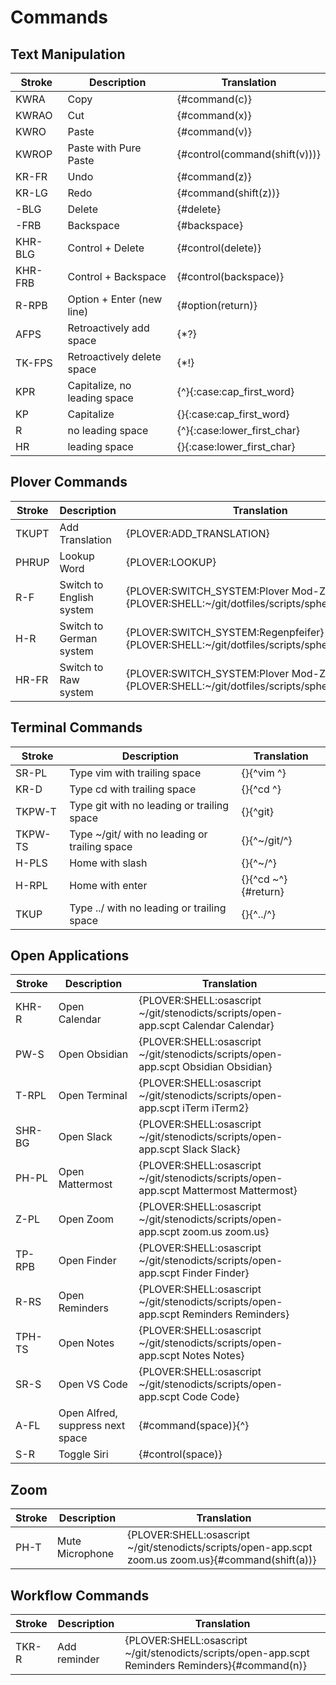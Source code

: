 # Commands

## Text Manipulation

| Stroke  | Description                  | Translation                   |
|---------|------------------------------|-------------------------------|
| KWRA    | Copy                         | {#command(c)}                 |
| KWRAO   | Cut                          | {#command(x)}                 |
| KWRO    | Paste                        | {#command(v)}                 |
| KWROP   | Paste with Pure Paste        | {#control(command(shift(v)))} |
| KR-FR   | Undo                         | {#command(z)}                 |
| KR-LG   | Redo                         | {#command(shift(z))}          |
| -BLG    | Delete                       | {#delete}                     |
| -FRB    | Backspace                    | {#backspace}                  |
| KHR-BLG | Control + Delete             | {#control(delete)}            |
| KHR-FRB | Control + Backspace          | {#control(backspace)}         |
| R-RPB   | Option + Enter (new line)    | {#option(return)}             |
| AFPS    | Retroactively add space      | {\*?}                         |
| TK-FPS  | Retroactively delete space   | {\*!}                         |
| KPR     | Capitalize, no leading space | {^}{:case:cap_first_word}     |
| KP      | Capitalize                   | {}{:case:cap_first_word}      |
| R       | no leading space             | {^}{:case:lower_first_char}   |
| HR      | leading space                | {}{:case:lower_first_char}      |


## Plover Commands

| Stroke | Description                  | Translation                                                                                |
|--------|------------------------------|--------------------------------------------------------------------------------------------|
| TKUPT  | Add Translation              | {PLOVER:ADD_TRANSLATION}                                                                   |
| PHRUP  | Lookup Word                  | {PLOVER:LOOKUP}                                                                            |
| R-F    | Switch to English system     | {PLOVER:SWITCH_SYSTEM:Plover Mod-Z}{PLOVER:SHELL:~/git/dotfiles/scripts/sphero/english.sh} |
| H-R    | Switch to German system      | {PLOVER:SWITCH_SYSTEM:Regenpfeifer}{PLOVER:SHELL:~/git/dotfiles/scripts/sphero/german.sh}  |
| HR-FR  | Switch to Raw system         | {PLOVER:SWITCH_SYSTEM:Plover Mod-Z Raw}{PLOVER:SHELL:~/git/dotfiles/scripts/sphero/raw.sh} |

## Terminal Commands

| Stroke       | Description                                   | Translation               |
|--------------|-----------------------------------------------|---------------------------|
| SR-PL        | Type vim with trailing space                  | {}{^vim ^}                |
| KR-D         | Type cd with trailing space                   | {}{^cd ^}                 |
| TKPW-T       | Type git with no leading or trailing space    | {}{^git}                  |
| TKPW-TS      | Type ~/git/ with no leading or trailing space | {}{^~/git/^}              |
| H-PLS        | Home with slash                               | {}{^~/^}                  |
| H-RPL        | Home with enter                               | {}{^cd ~^}{#return}       |
| TKUP         | Type ../ with no leading or trailing space    | {}{^../^}                 |


## Open Applications

| Stroke | Description                      | Translation                                                                           |
|--------|----------------------------------|---------------------------------------------------------------------------------------|
| KHR-R  | Open Calendar                    | {PLOVER:SHELL:osascript ~/git/stenodicts/scripts/open-app.scpt Calendar Calendar}     |
| PW-S   | Open Obsidian                    | {PLOVER:SHELL:osascript ~/git/stenodicts/scripts/open-app.scpt Obsidian Obsidian}     |
| T-RPL  | Open Terminal                    | {PLOVER:SHELL:osascript ~/git/stenodicts/scripts/open-app.scpt iTerm iTerm2}          |
| SHR-BG | Open Slack                       | {PLOVER:SHELL:osascript ~/git/stenodicts/scripts/open-app.scpt Slack Slack}           |
| PH-PL  | Open Mattermost                  | {PLOVER:SHELL:osascript ~/git/stenodicts/scripts/open-app.scpt Mattermost Mattermost} |
| Z-PL   | Open Zoom                        | {PLOVER:SHELL:osascript ~/git/stenodicts/scripts/open-app.scpt zoom.us zoom.us}       |
| TP-RPB | Open Finder                      | {PLOVER:SHELL:osascript ~/git/stenodicts/scripts/open-app.scpt Finder Finder}         |
| R-RS   | Open Reminders                   | {PLOVER:SHELL:osascript ~/git/stenodicts/scripts/open-app.scpt Reminders Reminders}   |
| TPH-TS | Open Notes                       | {PLOVER:SHELL:osascript ~/git/stenodicts/scripts/open-app.scpt Notes Notes}           |
| SR-S   | Open VS Code                     | {PLOVER:SHELL:osascript ~/git/stenodicts/scripts/open-app.scpt Code Code}             |
| A-FL   | Open Alfred, suppress next space | {#command(space)}{^}                                                                  |
| S-R    | Toggle Siri                      | {#control(space)}                                                                     |

## Zoom

| Stroke | Description     | Translation                                                                                         |
|--------|-----------------|-----------------------------------------------------------------------------------------------------|
| PH-T   | Mute Microphone | {PLOVER:SHELL:osascript ~/git/stenodicts/scripts/open-app.scpt zoom.us zoom.us}{#command(shift(a))} |

## Workflow Commands

| Stroke | Description  | Translation                                                                                      |
|--------|--------------|--------------------------------------------------------------------------------------------------|
| TKR-R  | Add reminder | {PLOVER:SHELL:osascript ~/git/stenodicts/scripts/open-app.scpt Reminders Reminders}{#command(n)} |
